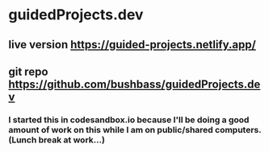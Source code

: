 # guidedProjects.dev

## live version https://guided-projects.netlify.app/
## git repo https://github.com/bushbass/guidedProjects.dev
### I started this in codesandbox.io because I'll be doing a good amount of work on this while I am on public/shared computers. (Lunch break at work...)
